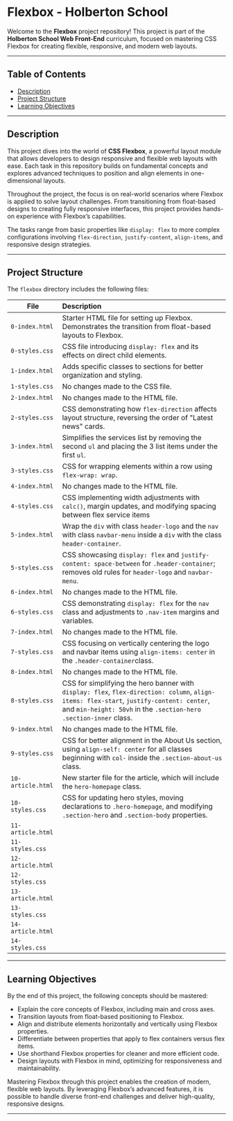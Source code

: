 # Flexbox - Holberton School

Welcome to the **Flexbox** project repository! This project is part of the **Holberton School Web Front-End** curriculum, focused on mastering CSS Flexbox for creating flexible, responsive, and modern web layouts.

---

## Table of Contents

- [Description](#description)
- [Project Structure](#project-structure)
- [Learning Objectives](#learning-objectives)

---

## Description

This project dives into the world of **CSS Flexbox**, a powerful layout module that allows developers to design responsive and flexible web layouts with ease. Each task in this repository builds on fundamental concepts and explores advanced techniques to position and align elements in one-dimensional layouts.

Throughout the project, the focus is on real-world scenarios where Flexbox is applied to solve layout challenges. From transitioning from float-based designs to creating fully responsive interfaces, this project provides hands-on experience with Flexbox’s capabilities.

The tasks range from basic properties like `display: flex` to more complex configurations involving `flex-direction`, `justify-content`, `align-items`, and responsive design strategies.

---

## Project Structure

The `flexbox` directory includes the following files:

| File              | Description                                                  |
| ----------------- | :----------------------------------------------------------- |
| `0-index.html`    | Starter HTML file for setting up Flexbox. Demonstrates the transition from float-based layouts to Flexbox. |
| `0-styles.css`    | CSS file introducing `display: flex` and its effects on direct child elements. |
| `1-index.html`    | Adds specific classes to sections for better organization and styling. |
| `1-styles.css`    | No changes made to the CSS file.                             |
| `2-index.html`    | No changes made to the HTML file.                            |
| `2-styles.css`    | CSS demonstrating how `flex-direction` affects layout structure, reversing the order of "Latest news" cards. |
| `3-index.html`    | Simplifies the services list by removing the second `ul` and placing the 3 list items under the first `ul`. |
| `3-styles.css`    | CSS for wrapping elements within a row using `flex-wrap: wrap`. |
| `4-index.html`    | No changes made to the HTML file.                            |
| `4-styles.css`    | CSS implementing width adjustments with `calc()`, margin updates, and modifying spacing between flex service items |
| `5-index.html`    | Wrap the `div` with class `header-logo` and the `nav` with class `navbar-menu` inside a `div` with the class `header-container`. |
| `5-styles.css`    | CSS showcasing `display: flex` and `justify-content: space-between` for `.header-container`; removes old rules for `header-logo` and `navbar-menu`. |
| `6-index.html`    | No changes made to the HTML file.                            |
| `6-styles.css`    | CSS demonstrating `display: flex` for the `nav` class and adjustments to `.nav-item` margins and variables. |
| `7-index.html`    | No changes made to the HTML file.                            |
| `7-styles.css`    | CSS focusing on vertically centering the logo and navbar items using `align-items: center` in the `.header-container`class. |
| `8-index.html`    | No changes made to the HTML file.                            |
| `8-styles.css`    | CSS for simplifying the hero banner with `display: flex`, `flex-direction: column`, `align-items: flex-start`, `justify-content: center`, and `min-height: 50vh` in the `.section-hero .section-inner` class. |
| `9-index.html`    | No changes made to the HTML file.                            |
| `9-styles.css`    | CSS for better alignment in the About Us section, using `align-self: center` for all classes beginning with `col-` inside the `.section-about-us` class. |
| `10-article.html` | New starter file for the article, which will include the `hero-homepage` class. |
| `10-styles.css`   | CSS for updating hero styles, moving declarations to `.hero-homepage`, and modifying `.section-hero` and `.section-body` properties. |
| `11-article.html` |                                                              |
| `11-styles.css`   |                                                              |
| `12-article.html` |                                                              |
| `12-styles.css`   |                                                              |
| `13-article.html` |                                                              |
| `13-styles.css`   |                                                              |
| `14-article.html` |                                                              |
| `14-styles.css`   |                                                              |

---

## Learning Objectives

By the end of this project, the following concepts should be mastered:

- Explain the core concepts of Flexbox, including main and cross axes.
- Transition layouts from float-based positioning to Flexbox.
- Align and distribute elements horizontally and vertically using Flexbox properties.
- Differentiate between properties that apply to flex containers versus flex items.
- Use shorthand Flexbox properties for cleaner and more efficient code.
- Design layouts with Flexbox in mind, optimizing for responsiveness and maintainability.

Mastering Flexbox through this project enables the creation of modern, flexible web layouts. By leveraging Flexbox’s advanced features, it is possible to handle diverse front-end challenges and deliver high-quality, responsive designs.

---
